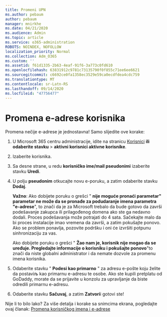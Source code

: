 ```yaml
---
title: Promeni UPN
ms.author: pebaum
author: pebaum
manager: mnirkhe
ms.date: 04/21/2020
ms.audience: Admin
ms.topic: article
ms.service: o365-administration
ROBOTS: NOINDEX, NOFOLLOW
localization_priority: Normal
ms.collection: Adm_O365
ms.custom: ''
ms.assetid: f61d1335-2b63-4eaf-91f6-3a773c0fd610
ms.openlocfilehash: 63831912c9781c73135790f0f855c71ee6ee6621
ms.sourcegitcommit: c6692ce0fa1358ec3529e59ca0ecdfdea4cdc759
ms.translationtype: MT
ms.contentlocale: sr-Latn-RS
ms.lasthandoff: 09/14/2020
ms.locfileid: "47756477"
---
```

# <a name="change-a-users-email-address"></a>Promena e-adrese korisnika

Promena nečije e-adrese je jednostavna! Samo slijedite ove korake:
  
1. U Microsoft 365 centru administracije, idite na stranicu [Korisnici](https://go.microsoft.com/fwlink/p/?linkid=834822) **ili odaberite stavku** \> **aktivni korisnici aktivne korisnike**.
    
2. Izaberite korisnika.
    
3. Sa desne strane, u redu **korisničko ime/mail pseudonimi** izaberite stavku **Uredi**.
    
4. U polju **pseudonim** otkucajte novu e-poruku, a zatim odaberite stavku **Dodaj**.
    
    **Važno**: Ako dobijete poruku o grešci " **nije moguće pronaći parametar" parametar ne može da se pronađe za podudaranje imena parametra "e-adrese**", to znači da je za Microsoft trebalo da bude gotovo da završi podešavanje zakupca ili prilagođenog domena ako ste ga nedavno dodali. Proces podešavanja može potrajati do 4 sata. Sačekajte malo da bi proces instalacije imao vremena da završi, a zatim pokušajte ponovo. Ako se problem ponavlja, pozovite podršku i oni će izvršiti potpunu sinhronizaciju za vas.
    
    Ako dobijete poruku o grešci " **Žao nam je, korisnik nije mogao da se uređuje. Pregledajte informacije o korisniku i pokušajte ponovo**"to znači da niste globalni administrator i da nemate dozvole za promenu imena korisnika.
    
5. Odaberite stavku " **Podesi kao primarno** " za adresu e-pošte koju želite da postaviљ kao primarnu e-adresu te osobe. Ako ste kupili pretplatu od GoDaddy, morate da se prijavite u konzolu za upravljanje da biste odredili primarnu e-adresu. 
    
6. Odaberite stavku **Sačuvaj**, a zatim **Zatvori**i gotovi ste!
    
Nije li to bilo lako? Za više detalja i korake sa snimcima ekrana, pogledajte ovaj članak: [Promena korisničkog imena i e-adrese](https://docs.microsoft.com/microsoft-365/admin/add-users/change-a-user-name-and-email-address)
  

